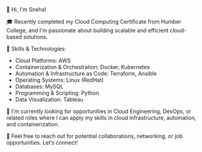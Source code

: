 👋 Hi, I'm Sneha!

🎓 Recently completed my Cloud Computing Certificate from Humber College, and I'm passionate about building scalable and efficient cloud-based solutions.

🔧 Skills & Technologies:
- Cloud Platforms: AWS
- Containerization & Orchestration: Docker, Kubernetes
- Automation & Infrastructure as Code: Terraform, Ansible
- Operating Systems: Linux (RedHat)
- Databases: MySQL
- Programming & Scripting: Python
- Data Visualization: Tableau

🌱 I'm currently looking for opportunities in Cloud Engineering, DevOps, or related roles where I can apply my skills in cloud infrastructure, automation, and containerization.

💬 Feel free to reach out for potential collaborations, networking, or job opportunities. Let’s connect!
